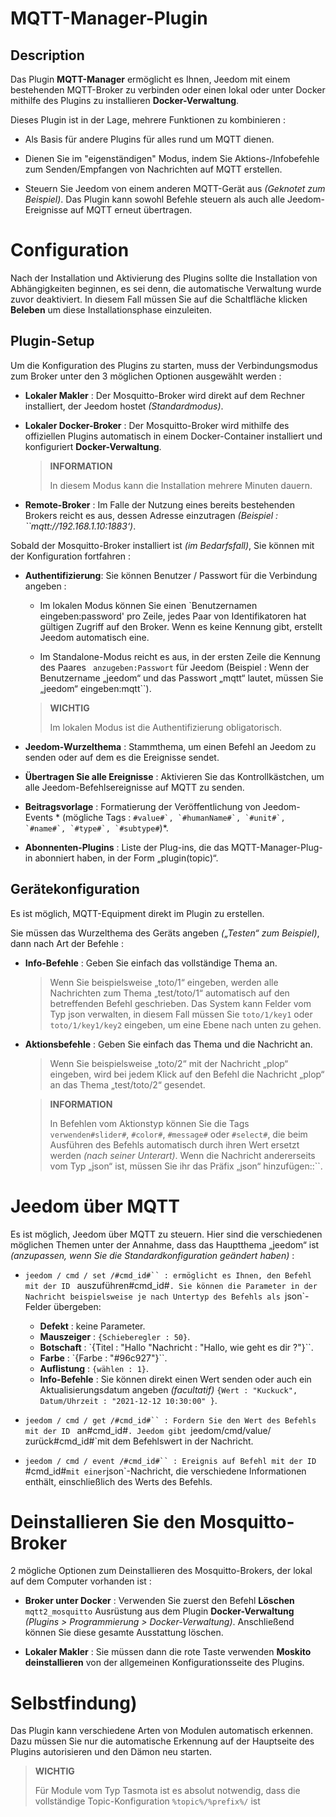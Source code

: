 # MQTT-Manager-Plugin

## Description

Das Plugin **MQTT-Manager** ermöglicht es Ihnen, Jeedom mit einem bestehenden MQTT-Broker zu verbinden oder einen lokal oder unter Docker mithilfe des Plugins zu installieren **Docker-Verwaltung**.

Dieses Plugin ist in der Lage, mehrere Funktionen zu kombinieren :

- Als Basis für andere Plugins für alles rund um MQTT dienen.

- Dienen Sie im "eigenständigen" Modus, indem Sie Aktions-/Infobefehle zum Senden/Empfangen von Nachrichten auf MQTT erstellen.

- Steuern Sie Jeedom von einem anderen MQTT-Gerät aus *(Geknotet zum Beispiel)*. Das Plugin kann sowohl Befehle steuern als auch alle Jeedom-Ereignisse auf MQTT erneut übertragen.

# Configuration

Nach der Installation und Aktivierung des Plugins sollte die Installation von Abhängigkeiten beginnen, es sei denn, die automatische Verwaltung wurde zuvor deaktiviert. In diesem Fall müssen Sie auf die Schaltfläche klicken **Beleben** um diese Installationsphase einzuleiten.

## Plugin-Setup

Um die Konfiguration des Plugins zu starten, muss der Verbindungsmodus zum Broker unter den 3 möglichen Optionen ausgewählt werden :

- **Lokaler Makler** : Der Mosquitto-Broker wird direkt auf dem Rechner installiert, der Jeedom hostet *(Standardmodus)*.

- **Lokaler Docker-Broker** : Der Mosquitto-Broker wird mithilfe des offiziellen Plugins automatisch in einem Docker-Container installiert und konfiguriert **Docker-Verwaltung**.

  >**INFORMATION**
  >
  >In diesem Modus kann die Installation mehrere Minuten dauern.

- **Remote-Broker** : Im Falle der Nutzung eines bereits bestehenden Brokers reicht es aus, dessen Adresse einzutragen *(Beispiel : ``mqtt://192.168.1.10:1883‘)*.

Sobald der Mosquitto-Broker installiert ist *(im Bedarfsfall)*, Sie können mit der Konfiguration fortfahren :

- **Authentifizierung**: Sie können Benutzer / Passwort für die Verbindung angeben :

  - Im lokalen Modus können Sie einen `Benutzernamen eingeben:password' pro Zeile, jedes Paar von Identifikatoren hat gültigen Zugriff auf den Broker. Wenn es keine Kennung gibt, erstellt Jeedom automatisch eine.

  - Im Standalone-Modus reicht es aus, in der ersten Zeile die Kennung des Paares ` anzugeben:Passwort` für Jeedom (Beispiel : Wenn der Benutzername „jeedom“ und das Passwort „mqtt“ lautet, müssen Sie „jeedom“ eingeben:mqtt``).

  >**WICHTIG**
  >
  >Im lokalen Modus ist die Authentifizierung obligatorisch.

- **Jeedom-Wurzelthema** : Stammthema, um einen Befehl an Jeedom zu senden oder auf dem es die Ereignisse sendet.

- **Übertragen Sie alle Ereignisse** : Aktivieren Sie das Kontrollkästchen, um alle Jeedom-Befehlsereignisse auf MQTT zu senden.

- **Beitragsvorlage** : Formatierung der Veröffentlichung von Jeedom-Events * (mögliche Tags : ``#value#`, `#humanName#`, `#unit#`, `#name#`, `#type#`, `#subtype#``)*.

- **Abonnenten-Plugins** : Liste der Plug-ins, die das MQTT-Manager-Plug-in abonniert haben, in der Form „plugin(topic)“.

## Gerätekonfiguration

Es ist möglich, MQTT-Equipment direkt im Plugin zu erstellen.

Sie müssen das Wurzelthema des Geräts angeben *(„Testen“ zum Beispiel)*, dann nach Art der Befehle :

- **Info-Befehle** : Geben Sie einfach das vollständige Thema an.
  >Wenn Sie beispielsweise „toto/1“ eingeben, werden alle Nachrichten zum Thema „test/toto/1“ automatisch auf den betreffenden Befehl geschrieben. Das System kann Felder vom Typ json verwalten, in diesem Fall müssen Sie `toto/1/key1` oder `toto/1/key1/key2` eingeben, um eine Ebene nach unten zu gehen.

- **Aktionsbefehle** : Geben Sie einfach das Thema und die Nachricht an.
  >Wenn Sie beispielsweise „toto/2“ mit der Nachricht „plop“ eingeben, wird bei jedem Klick auf den Befehl die Nachricht „plop“ an das Thema „test/toto/2“ gesendet.

  >**INFORMATION**
  >
  >In Befehlen vom Aktionstyp können Sie die Tags ` verwenden#slider#`, `#color#`, `#message#` oder `#select#`, die beim Ausführen des Befehls automatisch durch ihren Wert ersetzt werden *(nach seiner Unterart)*. Wenn die Nachricht andererseits vom Typ „json“ ist, müssen Sie ihr das Präfix „json“ hinzufügen::``.

# Jeedom über MQTT

Es ist möglich, Jeedom über MQTT zu steuern. Hier sind die verschiedenen möglichen Themen unter der Annahme, dass das Hauptthema „jeedom“ ist *(anzupassen, wenn Sie die Standardkonfiguration geändert haben)* :

- `jeedom / cmd / set /#cmd_id#`` : ermöglicht es Ihnen, den Befehl mit der ID ` auszuführen#cmd_id#`. Sie können die Parameter in der Nachricht beispielsweise je nach Untertyp des Befehls als `json`-Felder übergeben:
  - **Defekt** : keine Parameter.
  - **Mauszeiger** : `{Schieberegler : 50}`.
  - **Botschaft** : `{Titel : "Hallo "Nachricht : "Hallo, wie geht es dir ?"}``.
  - **Farbe** : `{Farbe : "#96c927"}``.
  - **Auflistung** : `{wählen : 1}`.
  - **Info-Befehle** : Sie können direkt einen Wert senden oder auch ein Aktualisierungsdatum angeben *(facultatif)* `{Wert : "Kuckuck", Datum/Uhrzeit : "2021-12-12 10:30:00" }`.

- `jeedom / cmd / get /#cmd_id#`` : Fordern Sie den Wert des Befehls mit der ID ` an#cmd_id#`. Jeedom gibt `jeedom/cmd/value/ zurück#cmd_id#`mit dem Befehlswert in der Nachricht.

- `jeedom / cmd / event /#cmd_id#`` : Ereignis auf Befehl mit der ID `#cmd_id#` mit einer `json`-Nachricht, die verschiedene Informationen enthält, einschließlich des Werts des Befehls.

# Deinstallieren Sie den Mosquitto-Broker

2 mögliche Optionen zum Deinstallieren des Mosquitto-Brokers, der lokal auf dem Computer vorhanden ist :

- **Broker unter Docker** : Verwenden Sie zuerst den Befehl **Löschen** `mqtt2_mosquitto` Ausrüstung aus dem Plugin **Docker-Verwaltung** *(Plugins > Programmierung > Docker-Verwaltung)*. Anschließend können Sie diese gesamte Ausstattung löschen.

- **Lokaler Makler** : Sie müssen dann die rote Taste verwenden **Moskito deinstallieren** von der allgemeinen Konfigurationsseite des Plugins.


# Selbstfindung)

Das Plugin kann verschiedene Arten von Modulen automatisch erkennen. Dazu müssen Sie nur die automatische Erkennung auf der Hauptseite des Plugins autorisieren und den Dämon neu starten.

>**WICHTIG**
>
>Für Module vom Typ Tasmota ist es absolut notwendig, dass die vollständige Topic-Konfiguration `%topic%/%prefix%/` ist